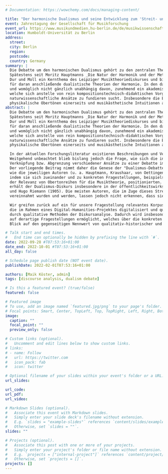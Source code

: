 ```yaml
---
# Documentation: https://wowchemy.com/docs/managing-content/

title: "Der harmonische Dualismus und seine Entwicklung zum 'Streit- und Angelpunkt der Musiktheorie' - eine Diskursanalyse"
event: Jahrestagung der Gesellschaft für Musikforschung
event_url: https://www.musikundmedien.hu-berlin.de/de/musikwissenschaft/gfm2022
location: Humboldt-Universität zu Berlin
address:
  street:
  city: Berlin
  region:
  postcode:
  country: Germany
summary: |
  Die Debatte um den harmonischen Dualismus gehört zu den zentralen Themenfeldern der Musiktheorie des 19. Jahrhunderts in Deutschland. 
  Spätestens seit Moritz Hauptmanns _Die Natur der Harmonik und der Metrik_ (1853) war die Frage nach der Beziehung der beiden Tongeschlechter 
  Dur und Moll ein Kernthema des Leipziger Musiktheoriediskurses und bildete in ihrer dialektischen Grundkonzeption das Fundament 
  für daran anschließende dualistische Theorien der Harmonie. In den darauf folgenden Jahrzehnten bildete sich darüber hinaus, 
  und womöglich nicht gänzlich unabhängig davon, zunehmend ein akademisches Selbstverständnis einer Musiktheorie heraus, 
  welche sich anstelle von rein kompositionstechnisch-didaktischen Vorgaben durch eine stärkere Rückbindung an philosophische und 
  naturwissenschaftliche Ansätze zu fundieren sucht. Insbesondere die Begründung der Mollkonsonanz wurde durch Bezugnahme auf 
  physikalische Obertönen einerseits und musikästhetische Intuitionen andererseits zu einem wichtigen Austragungsfeld dieses Selbstverortungsprozesses.
abstract: |
  Die Debatte um den harmonischen Dualismus gehört zu den zentralen Themenfeldern der Musiktheorie des 19. Jahrhunderts in Deutschland. 
  Spätestens seit Moritz Hauptmanns _Die Natur der Harmonik und der Metrik_ (1853) war die Frage nach der Beziehung der beiden Tongeschlechter 
  Dur und Moll ein Kernthema des Leipziger Musiktheoriediskurses und bildete in ihrer dialektischen Grundkonzeption das Fundament 
  für daran anschließende dualistische Theorien der Harmonie. In den darauf folgenden Jahrzehnten bildete sich darüber hinaus, 
  und womöglich nicht gänzlich unabhängig davon, zunehmend ein akademisches Selbstverständnis einer Musiktheorie heraus, 
  welche sich anstelle von rein kompositionstechnisch-didaktischen Vorgaben durch eine stärkere Rückbindung an philosophische und 
  naturwissenschaftliche Ansätze zu fundieren sucht. Insbesondere die Begründung der Mollkonsonanz wurde durch Bezugnahme auf 
  physikalische Obertönen einerseits und musikästhetische Intuitionen andererseits zu einem wichtigen Austragungsfeld dieses Selbstverortungsprozesses.

  In der aktuellen Forschungsliteratur existieren Beschreibungen und Vergleiche der Theorie-Entwürfe diverser beteiligter Autoren. 
  Weitgehend unbeachtet blieb bislang jedoch die Frage, wie sich die inhaltliche Auseinandersetzung selbst von der Aneinanderreihung und 
  Verknüpfung bzw. Abgrenzung verschiedener Ansätze zu einer Debatte im eigentlichen Sinne entwickelte. 
  Der vorliegende Beitrag nimmt daher die Genese der "Dualismus-Debatte" in zeitgenössischen Publikationen in den Blick und zeichnet nach, 
  wie die jeweiligen Autoren (u. a. Hauptmann, Kraushaar, von Oettingen, Hostinsky und Riemann) implizit oder explizit daran teilnahmen, 
  indem sie sich zueinander und zu konkreten Fragestellungen, beispielsweise etwa dem Tongeschlecht der Oberdominante in Moll oder 
  der Relevanz von Obertonreihen für die Musiktheorie, positionierten. Den Charakter einer zwischen zwei Polen ausgefochtenen Debatte 
  erhält der Dualismus-Diskurs insbesondere in der öffentlichkeitswirksam ausgetragenen Auseinandersetzung zwischen Georg Capellen 
  und Hugo Riemann (1905). Die meisten Autoren, die im Zuge dieses Streits retrospektiv für die dualistische oder monistische Seite 
  vereinnahmt wurden und werden, lassen jedoch nicht erkennen, dass sie sich selbst als Teilnehmer einer dermaßen klar umrissenen Debatte wahrgenommen hätten.

  Wir greifen zurück auf ein für unsere Fragestellung relevantes Korpus musiktheoretischer Schriften, 
  die im Rahmen eines Digital-Humanities-Projektes digitalisiert und quantitativ analysiert wurden und ergänzen diesen "Distant-Reading"-Ansatz 
  durch qualitative Methoden der Diskursanalyse. Dadurch wird insbesondere auch eine kritischen Evaluation der Anwendung quantitativer Methoden 
  auf derartige Fragestellungen ermöglicht, welches über die konkreten Befunde unserer Analyse hinaus einen 
  Blick auf den gegenseitigen Nennwert von qualitativ-historischer und quantitativ-empirischer Musikforschung eröffnet. 

# Talk start and end times.
#   End time can optionally be hidden by prefixing the line with `#`.
date: 2022-09-28 #T07:53:16+01:00
date_end: 2022-10-01 #T07:53:16+01:00
all_day: false

# Schedule page publish date (NOT event date).
publishDate: 2022-02-01T07:53:16+01:00

authors: [Maik Köster, admin]
tags: [discourse analysis, dualism debate]

# Is this a featured event? (true/false)
featured: false

# Featured image
# To use, add an image named `featured.jpg/png` to your page's folder. 
# Focal points: Smart, Center, TopLeft, Top, TopRight, Left, Right, BottomLeft, Bottom, BottomRight.
image:
  caption: ""
  focal_point: ""
  preview_only: false

# Custom links (optional).
#   Uncomment and edit lines below to show custom links.
# links:
# - name: Follow
#   url: https://twitter.com
#   icon_pack: fab
#   icon: twitter

# Optional filename of your slides within your event's folder or a URL.
url_slides:

url_code:
url_pdf:
url_video:

# Markdown Slides (optional).
#   Associate this event with Markdown slides.
#   Simply enter your slide deck's filename without extension.
#   E.g. `slides = "example-slides"` references `content/slides/example-slides.md`.
#   Otherwise, set `slides = ""`.
slides: ""

# Projects (optional).
#   Associate this post with one or more of your projects.
#   Simply enter your project's folder or file name without extension.
#   E.g. `projects = ["internal-project"]` references `content/project/deep-learning/index.md`.
#   Otherwise, set `projects = []`.
projects: []
---
```

